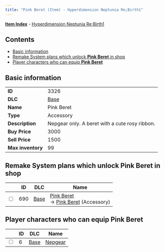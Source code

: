 ```yaml
---
title: "Pink Beret (Item) - Hyperdimension Neptunia Re;Birth1"
---
```


[**Item Index**](/neptunia/rb1/item/index.html) - [Hyperdimension Neptunia Re;Birth1](/neptunia/rb1)

## Contents

- [Basic information](#basic-information)
- [Remake System plans which unlock **Pink Beret** in shop](#remake-system-plans-which-unlock-pink-beret-in-shop)
- [Player characters who can equip **Pink Beret**](#player-characters-who-can-equip-pink-beret)

## Basic information

|   |   |
| -- | -- |
| **ID** | 3326 |
| **DLC** | [Base](/neptunia/rb1/dlc/1-base.html) |
| **Name** | Pink Beret |
| **Type** | Accessory |
| **Description** | Nepgear only. A beret with a cute rosy ribbon. |
| **Buy Price** | 3000 |
| **Sell Price** | 1500 |
| **Max inventory** | 99 |

## Remake System plans which unlock **Pink Beret** in shop

|    | ID | DLC | Name |
| -- | -- | --- | ---- |
| <input type="checkbox" id="rb1-remake-1-690" class="trackbox" /> | 690 | [Base](/neptunia/rb1/dlc/1-base.html) | [Pink Beret](/neptunia/rb1/remake/1-690-pink-beret.html)<br />→ [Pink Beret](/neptunia/rb1/item/1-3326-pink-beret.html) (Accessory) |

## Player characters who can equip **Pink Beret**

|    | ID | DLC | Name |
| -- | -- | --- | ---- |
| <input type="checkbox" id="rb1-player-1-6" class="trackbox" /> | 6 | [Base](/neptunia/rb1/dlc/1-base.html) | [Nepgear](/neptunia/rb1/player/1-6-nepgear.html) |